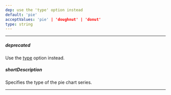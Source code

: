 ```yaml
---
dep: use the 'type' option instead
default: 'pie'
acceptValues: 'pie' | 'doughnut' | 'donut'
type: string
---
```

---
##### deprecated
Use the [type](/api-reference/20%20Data%20Visualization%20Widgets/15%20dxPieChart/1%20Configuration/type.md '/Documentation/ApiReference/Data_Visualization_Widgets/dxPieChart/Configuration/#type') option instead.

##### shortDescription
Specifies the type of the pie chart series.

---
